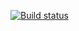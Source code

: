 [![Build status](https://ci.appveyor.com/api/projects/status/n7l12f6ly4m0m5bb/branch/main?svg=true)](https://ci.appveyor.com/project/AnastasiaGoryacheva88/pageobject/branch/main)
